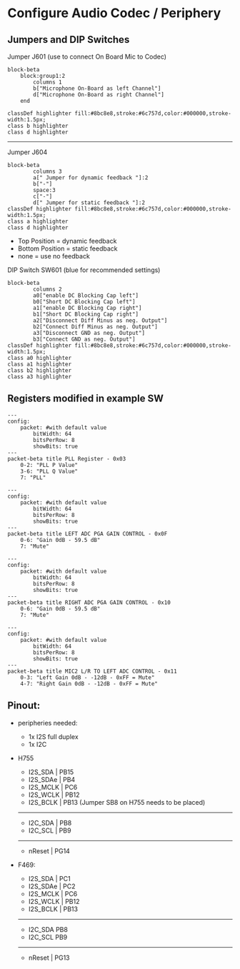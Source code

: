 # Configure Audio Codec / Periphery

## Jumpers and DIP Switches


Jumper J601 (use to connect On Board Mic to Codec)

```mermaid
block-beta
    block:group1:2
        columns 1
        b["Microphone On-Board as left Channel"]
        d["Microphone On-Board as right Channel"]
    end

classDef highlighter fill:#8bc8e8,stroke:#6c757d,color:#000000,stroke-width:1.5px;
class b highlighter
class d highlighter
```

---

Jumper J604

```mermaid
block-beta
        columns 3
        a[" Jumper for dynamic feedback "]:2
        b["-"]
        space:3
        c["-"]
        d[" Jumper for static feedback "]:2    
classDef highlighter fill:#8bc8e8,stroke:#6c757d,color:#000000,stroke-width:1.5px;
class a highlighter
class d highlighter
```
- Top Position = dynamic feedback
- Bottom Position = static feedback
- none = use no feedback

DIP Switch SW601 (blue for recommended settings)

```mermaid
block-beta
        columns 2
        a0["enable DC Blocking Cap left"]
        b0["Short DC Blocking Cap left"]
        a1["enable DC Blocking Cap right"]
        b1["Short DC Blocking Cap right"]
        a2["Disconnect Diff Minus as neg. Output"]
        b2["Connect Diff Minus as neg. Output"]
        a3["Disconnect GND as neg. Output"]   
        b3["Connect GND as neg. Output"]    
classDef highlighter fill:#8bc8e8,stroke:#6c757d,color:#000000,stroke-width:1.5px;
class a0 highlighter
class a1 highlighter
class b2 highlighter
class a3 highlighter
```

## Registers modified in example SW

```mermaid
---
config:
    packet: #with default value
        bitWidth: 64
        bitsPerRow: 8
        showBits: true
---
packet-beta title PLL Register - 0x03
    0-2: "PLL P Value"  
    3-6: "PLL Q Value"
    7: "PLL"
```
```mermaid
---
config:
    packet: #with default value
        bitWidth: 64
        bitsPerRow: 8
        showBits: true
---
packet-beta title LEFT ADC PGA GAIN CONTROL - 0x0F
    0-6: "Gain 0dB - 59.5 dB"  
    7: "Mute"
```

```mermaid
---
config:
    packet: #with default value
        bitWidth: 64
        bitsPerRow: 8
        showBits: true
---
packet-beta title RIGHT ADC PGA GAIN CONTROL - 0x10
    0-6: "Gain 0dB - 59.5 dB"  
    7: "Mute"
```

```mermaid
---
config:
    packet: #with default value
        bitWidth: 64
        bitsPerRow: 8
        showBits: true
---
packet-beta title MIC2 L/R TO LEFT ADC CONTROL - 0x11
    0-3: "Left Gain 0dB - -12dB - 0xFF = Mute"  
    4-7: "Right Gain 0dB - -12dB - 0xFF = Mute"  
```

## Pinout:
- peripheries needed:
	- 1x I2S full duplex
	- 1x I2C

- H755
	- I2S_SDA  | PB15
    - I2S_SDAe | PB4
    - I2S_MCLK | PC6
    - I2S_WCLK | PB12
	- I2S_BCLK | PB13
    (Jumper SB8 on H755 needs to be placed)  
    ---
    - I2C_SDA | PB8
    - I2C_SCL | PB9
    ---
    - nReset  | PG14

- F469:
	- I2S_SDA  | PC1
    - I2S_SDAe | PC2
    - I2S_MCLK | PC6
    - I2S_WCLK | PB12
	- I2S_BCLK | PB13
    ---
    - I2C_SDA PB8
    - I2C_SCL PB9
    ---
    - nReset  | PG13